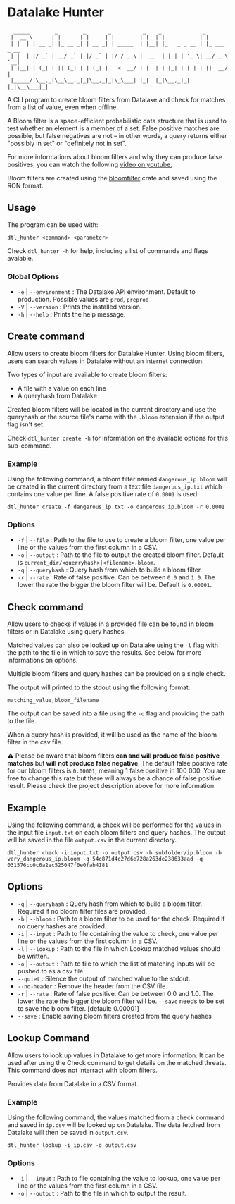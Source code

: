 
# Datalake Hunter

```(shell)
  _____        _        _       _          _    _             _            
 |  __ \      | |      | |     | |        | |  | |           | |           
 | |  | | __ _| |_ __ _| | __ _| | _____  | |__| |_   _ _ __ | |_ ___ _ __ 
 | |  | |/ _` | __/ _` | |/ _` | |/ / _ \ |  __  | | | | '_ \| __/ _ \ '__|
 | |__| | (_| | || (_| | | (_| |   <  __/ | |  | | |_| | | | | ||  __/ |   
 |_____/ \__,_|\__\__,_|_|\__,_|_|\_\___| |_|  |_|\__,_|_| |_|\__\___|_|   
```

A CLI program to create bloom filters from Datalake and check for matches from a list of value, even when offline.

A Bloom filter is a space-efficient probabilistic data structure that is used to test whether an element is a member of a set. False positive matches are possible, but false negatives are not – in other words, a query returns either "possibly in set" or "definitely not in set".

For more informations about bloom filters and why they can produce false positives, you can watch the following [video on youtube.](https://youtu.be/V3pzxngeLqw)

Bloom filters are created using the [bloomfilter](https://crates.io/crates/bloomfilter) crate and saved using the RON format.

## Usage

The program can be used with:

```(shell)
dtl_hunter <command> <parameter>
```

Check `dtl_hunter -h` for help, including a list of commands and flags avaiable.

### Global Options

- `-e` | `--environment` : The Datalake API environment. Default to production. Possible values are `prod`, `preprod`
- `-V` | `--version` :  Prints the installed version.
- `-h` | `--help` : Prints the help message.

## Create command

Allow users to create bloom filters for Datalake Hunter. Using bloom filters, users can search values in Datalake without an internet connection.

Two types of input are available to create bloom filters:

- A file with a value on each line
- A queryhash from Datalake

Created bloom filters will be located in the current directory and use the queryhash or the source file's name with the `.bloom` extension if the output flag isn't set.

Check `dtl_hunter create -h` for information on the available options for this sub-command.

### Example

Using the following command, a bloom filter named `dangerous_ip.bloom` will be created in the current directory from a text file `dangerous_ip.txt` which contains one value per line. A false positive rate of `0.0001` is used.

```(shell)
dtl_hunter create -f dangerous_ip.txt -o dangerous_ip.bloom -r 0.0001
```

### Options

- `-f` | `--file` : Path to the file to use to create a bloom filter, one value per line or the values from the first column in a CSV.
- `-o` | `--output` : Path to the file to output the created bloom filter. Default is `current_dir/<querryhash>|<filename>.bloom`.
- `-q` | `--queryhash` : Query hash from which to build a bloom filter.
- `-r` | `--rate` : Rate of false positive. Can be between `0.0` and `1.0`. The lower the rate the bigger the bloom filter will be. Default is `0.00001`.

## Check command

Allow users to checks if values in a provided file can be found in bloom filters or in Datalake using query hashes.

Matched values can also be looked up on Datalake using the `-l` flag with the path to the file in which to save the results. See below for more informations on options.

Multiple bloom filters and query hashes can be provided on a single check.

The output will printed to the stdout using the following format:

```(csv)
matching_value,bloom_filename
```

The output can be saved into a file using the `-o` flag and providing the path to the file.

When a query hash is provided, it will be used as the name of the bloom filter in the csv file.

⚠️ Please be aware that bloom filters **can and will produce false positive matches** but **will not produce false negative**. The default false positive rate for our bloom filters is `0.00001`, meaning  1 false positive in 100 000. You are free to change this rate but there will always be a chance of false positive result. Please check the project description above for more information.

## Example

Using the following command, a check will be performed for the values in the input file `input.txt` on each bloom filters and query hashes. The output will be saved in the file `output.csv` in the current directory.

```(shell)
dtl_hunter check -i input.txt -o output.csv -b subfolder/ip.bloom -b very_dangerous_ip.bloom -q 54c871d4c27d6e728a263de238633aad -q 031576cc0c6a2ec525047f0e0fab4181
```

## Options

- `-q` | `--queryhash` : Query hash from which to build a bloom filter. Required if no bloom filter files are provided.
- `-b` | `--bloom` : Path to a bloom filter to be used for the check. Required if no query hashes are provided.
- `-i` | `--input` : Path to file containing the value to check, one value per line or the values from the first column in a CSV.
- `-l` | `--lookup` : Path to the file in which Lookup matched values should be written.
- `-o` | `--output` : Path to file to which the list of matching inputs will be pushed to as a csv file.
- `--quiet` : Silence the output of matched value to the stdout.
- `--no-header` : Remove the header from the CSV file.
- `-r` | `--rate` : Rate of false positive. Can be between 0.0 and 1.0. The lower the rate the bigger the bloom filter will be. `--save` needs to be set to save the bloom filter. [default: 0.00001]
- `--save` : Enable saving bloom filters created from the query hashes


## Lookup Command

Allow users to look up values in Datalake to get more information. It can be used after using the Check command to get details on the matched threats. This command does not interract with bloom filters.

Provides data from Datalake in a CSV format.

### Example

Using the following command, the values matched from a check command and saved in `ip.csv` will be looked up on Datalake. The data fetched from Datalake will then be saved in `output.csv`.
```(shell)
dtl_hunter lookup -i ip.csv -o output.csv
```

### Options

- `-i` | `--input` : Path to file containing the value to lookup, one value per line or the values from the first column in a CSV.
- `-o` | `--output` : Path to the file in which to output the result.
